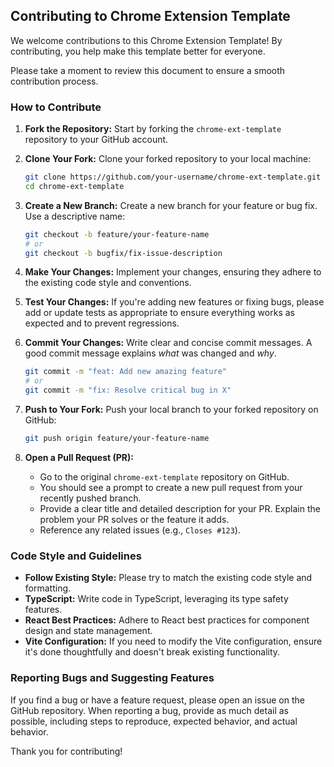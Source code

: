 ## Contributing to Chrome Extension Template

We welcome contributions to this Chrome Extension Template! By contributing, you help make this template better for everyone.

Please take a moment to review this document to ensure a smooth contribution process.

### How to Contribute

1.  **Fork the Repository:** Start by forking the `chrome-ext-template` repository to your GitHub account.

2.  **Clone Your Fork:** Clone your forked repository to your local machine:

    ```bash
    git clone https://github.com/your-username/chrome-ext-template.git
    cd chrome-ext-template
    ```

3.  **Create a New Branch:** Create a new branch for your feature or bug fix. Use a descriptive name:

    ```bash
    git checkout -b feature/your-feature-name
    # or
    git checkout -b bugfix/fix-issue-description
    ```

4.  **Make Your Changes:** Implement your changes, ensuring they adhere to the existing code style and conventions.

5.  **Test Your Changes:** If you're adding new features or fixing bugs, please add or update tests as appropriate to ensure everything works as expected and to prevent regressions.

6.  **Commit Your Changes:** Write clear and concise commit messages. A good commit message explains *what* was changed and *why*.

    ```bash
    git commit -m "feat: Add new amazing feature"
    # or
    git commit -m "fix: Resolve critical bug in X"
    ```

7.  **Push to Your Fork:** Push your local branch to your forked repository on GitHub:

    ```bash
    git push origin feature/your-feature-name
    ```

8.  **Open a Pull Request (PR):**
    *   Go to the original `chrome-ext-template` repository on GitHub.
    *   You should see a prompt to create a new pull request from your recently pushed branch.
    *   Provide a clear title and detailed description for your PR. Explain the problem your PR solves or the feature it adds.
    *   Reference any related issues (e.g., `Closes #123`).

### Code Style and Guidelines

*   **Follow Existing Style:** Please try to match the existing code style and formatting.
*   **TypeScript:** Write code in TypeScript, leveraging its type safety features.
*   **React Best Practices:** Adhere to React best practices for component design and state management.
*   **Vite Configuration:** If you need to modify the Vite configuration, ensure it's done thoughtfully and doesn't break existing functionality.

### Reporting Bugs and Suggesting Features

If you find a bug or have a feature request, please open an issue on the GitHub repository. When reporting a bug, provide as much detail as possible, including steps to reproduce, expected behavior, and actual behavior.

Thank you for contributing!
